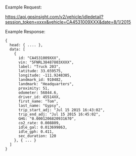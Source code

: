 Example Request:

https://api.gpsinsight.com/v2/vehicle/idledetail?session_token=xxxx&vehicle=CA4531009XXX&date=8/1/2015

Example Response:

    {
      head: { .... },
      data: [
        {
          id: "CA4531009XXX",
          vin: "5FNRL38487803XXXX",
          label: "Truck 203",
          latitude: 33.659575,
          longitude: -111.9248385,
          landmark_id: 910482,
          landmark: "Headquarters",
          proximity: 51,
          odometer: 56844.6,
          driver_id: 45514XX,
          first_name: "Tom",
          last_name: "Gypsy",
          trip_start_adj: "Jul 15 2015 16:43:02",
          trip_end_adj: "Jul 15 2015 16:45:02",
          GHG: "0.0001206820931670",
          co2_rate: 0.008809,
          idle_gal: 0.013699863,
          idle_gph: 0.411,
          sec_duration: 120
        }, { ... }
      ]
    }
